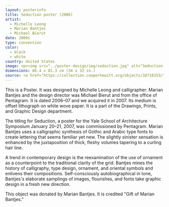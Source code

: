 ```yaml
---
layout: posterinfo
title: Seduction poster (2006)
artist: 
  - Michelle Leong
  - Marian Bantjes
  - Michael Bierut
date: 2000s
type: convention
color: 
  - black
  - white
country: United States
image: <p><img src="../poster-design/img/seduction.jpg" alt="Seduction poster"/></p>
dimensions: 86.4 x 81.3 cm (34 x 32 in.) 
source: <a href="https://collection.cooperhewitt.org/objects/18710253/"> https://collection.cooperhewitt.org/objects/18710253/ </a>
---
```


<p> This is a Poster. It was designed by Michelle Leong and calligrapher: Marian Bantjes and the design director was Michael Bierut and from the office of Pentagram. It is dated 2006–07 and we acquired it in 2007. Its medium is offset lithograph on white wove paper. It is a part of the Drawings, Prints, and Graphic Design department. </p>

<p> The titling for Seduction, a poster for the Yale School of Architecture Symposium January 20–21, 2007, was commissioned by Pentagram. Marian Bantjes uses a calligraphic synthesis of Gothic and Arabic type fonts to create lettering that seems familiar yet new. The slightly sinister sensation is enhanced by the juxtaposition of thick, fleshy volumes tapering to a curling hair line. </p>

<p> A trend in contemporary design is the reexamination of the use of ornament as a counterpoint to the traditional clarity of the grid. Bantjes mines the history of calligraphy, type design, ornament, and oriental symbols and enlivens their compositions. Self-consciously autobiographical in tone, Bantjes's elaborate samplings of images, flourishes, and fonts take graphic design in a fresh new direction. </p>

<p> This object was donated by Marian Bantjes. It is credited "Gift of Marian Bantjes." </p>